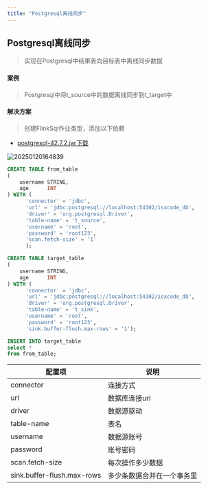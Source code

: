 ```yaml
---
title: "Postgresql离线同步"
---
```


## Postgresql离线同步

> 实现在Postgresql中结果表向目标表中离线同步数据

#### 案例

> Postgresql中将t_source中的数据离线同步到t_target中

#### 解决方案

> 创建FlinkSql作业类型，添加以下依赖

- [postgresql-42.7.2.jar下载](https://repo1.maven.org/maven2/org/postgresql/postgresql/42.7.2/postgresql-42.7.2.jar)

![20250120164839](https://img.isxcode.com/picgo/20250120164839.png)

```sql
CREATE TABLE from_table
(
    username STRING,
    age      INT
) WITH (
      'connector' = 'jdbc',
      'url' = 'jdbc:postgresql://localhost:54302/isxcode_db',
      'driver' = 'org.postgresql.Driver',
      'table-name' = 't_source',
      'username' = 'root',
      'password' = 'root123',
      'scan.fetch-size' = '1'
      );

CREATE TABLE target_table
(
    username STRING,
    age      INT
) WITH (
      'connector' = 'jdbc',
      'url' = 'jdbc:postgresql://localhost:54302/isxcode_db',
      'driver' = 'org.postgresql.Driver',
      'table-name' = 't_sink',
      'username' = 'root',
      'password' = 'root123',
      'sink.buffer-flush.max-rows' = '1');

INSERT INTO target_table
select *
from from_table;
```

| 配置项                        | 说明            |
|----------------------------|---------------|
| connector                  | 连接方式          |
| url                        | 数据库连接url      |
| driver                     | 数据源驱动         |
| table-name                 | 表名            |
| username                   | 数据源账号         |
| password                   | 账号密码          |
| scan.fetch-size            | 每次操作多少数据      |
| sink.buffer-flush.max-rows | 多少条数据合并在一个事务里 |